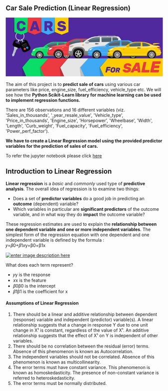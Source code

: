 ## Car Sale Prediction (Linear Regression)

![enter image description here](https://raw.githubusercontent.com/NikitaSharmaa/Python_EDA_and_Machine-Learning_Projects/main/Car_Sale_Prediction_LinReg/car_sale.png)

The aim of this project is to **predict sale of cars** using various car parameters like price, engine_size, fuel_efficiency, vehicle_type  etc. We will see how the **Python Scikit-Learn library for machine learning can be used to implement regression functions.**

There are 156 observations and 16 different variables (viz.  'Sales_in_thousands', '_year_resale_value', 'Vehicle_type',  'Price_in_thousands', 'Engine_size', 'Horsepower', 'Wheelbase', 'Width', 'Length', 'Curb_weight', 'Fuel_capacity', 'Fuel_efficiency',  'Power_perf_factor'). 

**We have to create a Linear Regression model using the provided predictor variables for the prediction of sales of cars.**

To refer the jupyter notebook please click [here](https://github.com/NikitaSharmaa/Python_EDA_and_Machine-Learning_Projects/blob/main/Car_Sale_Prediction_LinReg/Car_Sales_Prediction.ipynb)


 
 ## Introduction to Linear Regression

**Linear regression** is a _basic_ and _commonly_ used type of **predictive analysis**. The overall idea of regression is to examine two things:

-   Does a set of **predictor variables** do a good job in predicting an **outcome** (dependent) variable?
-   Which variables in particular are **significant predictors** of the outcome variable, and in what way they do **impact** the outcome variable?

These regression estimates are used to explain the **relationship between one dependent variable and one or more independent variables**. The simplest form of the regression equation with one dependent and one independent variable is defined by the formula :  
𝑦=𝛽0+𝛽1𝑥y=β0+β1x

[![enter image description here](https://camo.githubusercontent.com/a0208475fc61b912e7a56a23404dc059e812ebe824c86f0b056391ba5c122982/68747470733a2f2f656e637279707465642d74626e302e677374617469632e636f6d2f696d616765733f713d74626e3a414e64394763516a555931354554784c6a53756c5737424c707a574373744e4e7a42666341745166546726757371703d434155)](https://camo.githubusercontent.com/a0208475fc61b912e7a56a23404dc059e812ebe824c86f0b056391ba5c122982/68747470733a2f2f656e637279707465642d74626e302e677374617469632e636f6d2f696d616765733f713d74626e3a414e64394763516a555931354554784c6a53756c5737424c707a574373744e4e7a42666341745166546726757371703d434155)

What does each term represent?

-   𝑦y is the response
-   𝑥x is the feature
-   𝛽0β0 is the intercept
-   𝛽1β1 is the coefficient for x

#### Assumptions of Linear Regression[](http://localhost:8889/notebooks/Documents/DataScience/INSAID/Term%203%264/ML/LinearReg/LinearRegression_TVsales.ipynb#4.1.1-Assumptions-of-Linear-Regression)

1.  There should be a linear and additive relationship between dependent (response) variable and independent (predictor) variable(s). A linear relationship suggests that a change in response Y due to one unit change in X¹ is constant, regardless of the value of X¹. An additive relationship suggests that the effect of X¹ on Y is independent of other variables.
2.  There should be no correlation between the residual (error) terms. Absence of this phenomenon is known as Autocorrelation.
3.  The independent variables should not be correlated. Absence of this phenomenon is known as multicollinearity.
4.  The error terms must have constant variance. This phenomenon is known as homoskedasticity. The presence of non-constant variance is referred to heteroskedasticity.
5.  The error terms must be normally distributed.
